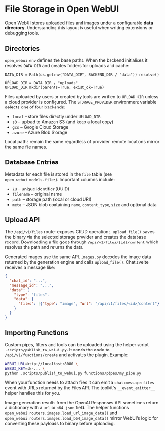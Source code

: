 # File Storage in Open WebUI

Open WebUI stores uploaded files and images under a configurable **data directory**. Understanding this layout is useful when writing extensions or debugging tools.

## Directories

`open_webui.env` defines the base paths. When the backend initialises it resolves `DATA_DIR` and creates folders for uploads and cache:

```
DATA_DIR = Path(os.getenv("DATA_DIR", BACKEND_DIR / "data")).resolve()
...
UPLOAD_DIR = DATA_DIR / "uploads"
UPLOAD_DIR.mkdir(parents=True, exist_ok=True)
```

Files uploaded by users or created by tools are written to `UPLOAD_DIR` unless a cloud provider is configured. The `STORAGE_PROVIDER` environment variable selects one of four backends:

- `local` – store files directly under `UPLOAD_DIR`
- `s3` – upload to Amazon S3 (and keep a local copy)
- `gcs` – Google Cloud Storage
- `azure` – Azure Blob Storage

Local paths remain the same regardless of provider; remote locations mirror the same file names.

## Database Entries

Metadata for each file is stored in the `file` table (see `open_webui.models.files`). Important columns include:

- `id` – unique identifier (UUID)
- `filename` – original name
- `path` – storage path (local or cloud URI)
- `meta` – JSON blob containing `name`, `content_type`, `size` and optional data

## Upload API

The `/api/v1/files` router exposes CRUD operations. `upload_file()` saves the binary via the selected storage provider and creates the database record. Downloading a file goes through `/api/v1/files/{id}/content` which resolves the path and returns the data.

Generated images use the same API. `images.py` decodes the image data returned by the generation engine and calls `upload_file()`. Chat.svelte receives a message like:

```json
{
  "chat_id": "...",
  "message_id": "...",
  "data": {
    "type": "files",
    "data": {
      "files": [{"type": "image", "url": "/api/v1/files/<id>/content"}]
    }
  }
}
```

## Importing Functions

Custom pipes, filters and tools can be uploaded using the helper script `.scripts/publish_to_webui.py`. It sends the code to `/api/v1/functions/create` and activates the plugin. Example:

```bash
WEBUI_URL=http://localhost:8080 \
WEBUI_KEY=sk-... \
python .scripts/publish_to_webui.py functions/pipes/my_pipe.py
```

When your function needs to attach files it can emit a `chat:message:files` event with URLs returned by the Files API. The toolkit's `__event_emitter__` helper handles this for you.

Image generation results from the OpenAI Responses API sometimes return a
dictionary with a `url` or `b64_json` field.  The helper functions
`open_webui.routers.images.load_url_image_data()` and
`open_webui.routers.images.load_b64_image_data()` mirror WebUI's logic for
converting these payloads to binary before uploading.
